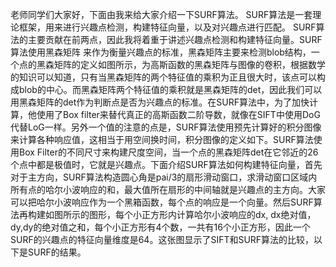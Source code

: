老师同学们大家好，下面由我来给大家介绍一下SURF算法。
SURF算法是一套理论框架，用来进行兴趣点检测，构建特征向量，以及对兴趣点进行匹配。
SURF算法的主要贡献在前两点，因此我将着重于讲述兴趣点检测和构建特征向量。SURF算法使用黑森矩阵
来作为衡量兴趣点的标准，黑森矩阵主要来检测blob结构，一个点的黑森矩阵的定义如图所示，为高斯函数的黑森矩阵与图像的卷积，根据数学的知识可以知道，只有当黑森矩阵的两个特征值的乘积为正且很大时，该点可以构成blob的中心。而黑森矩阵两个特征值的乘积就是黑森矩阵的det，因此我们可以用黑森矩阵的det作为判断点是否为兴趣点的标准。在SURF算法中，为了加快计算，他使用了Box filter来替代真正的高斯函数二阶导数，就像在SIFT中使用DoG代替LoG一样。另外一个值的注意的点是，SURF算法使用预先计算好的积分图像来计算各种响应值，这相当于用空间换时间，积分图像的定义如下。SURF算法使用Box Filter的不同尺寸来构建尺度空间，当一个点的黑森矩阵det在它邻近的26个点中都是极值时，它就是兴趣点。下面介绍SURF算法如何构建特征向量，首先对于主方向，SURF算法构造圆心角是pai/3的扇形滑动窗口，求滑动窗口区域内所有点的哈尔小波响应的和，最大值所在扇形的中间轴就是兴趣点的主方向。大家可以把哈尔小波响应作为一个黑箱函数，每个点的响应是一个向量。然后SURF算法再构建如图所示的图形，每个小正方形内计算哈尔小波响应的dx, dx绝对值，dy,dy的绝对值之和，每个小正方形有4个数，一共有16个小正方形，因此一个SURF的兴趣点的特征向量维度是64。这张图显示了SIFT和SURF算法的比较，以下是SURF的结果。